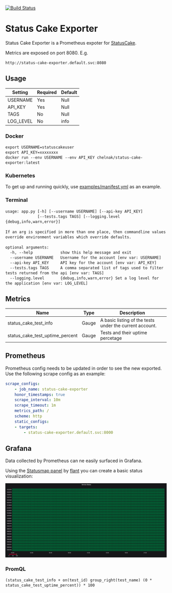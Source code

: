 [![Build Status](https://craigg.visualstudio.com/Pipelines/_apis/build/status/status-cake-exporter?branchName=master)](https://craigg.visualstudio.com/Pipelines/_build/latest?definitionId=19&branchName=master)



# Status Cake Exporter

Status Cake Exporter is a Prometheus expoter for [StatusCake](https://www.statuscake.com/).

Metrics are exposed on port 8080. E.g.

```
http://status-cake-exporter.default.svc:8080
```

## Usage

| Setting  | Required | Default |
|----------|----------|---------|
| USERNAME | Yes      | Null    | 
| API_KEY  | Yes      | Null    |
| TAGS     | No       | Null    |
| LOG_LEVEL| No       | info    | 

### Docker

```
export USERNAME=statuscakeuser
export API_KEY=xxxxxxxx
docker run --env USERNAME --env API_KEY chelnak/status-cake-exporter:latest
```

### Kubernetes

To get up and running quickly, use [examples/manifest.yml](examples/manifest.yml) as an example.

### Terminal

```
usage: app.py [-h] [--username USERNAME] [--api-key API_KEY]
              [--tests.tags TAGS] [--logging.level {debug,info,warn,error}]

If an arg is specified in more than one place, then commandline values
override environment variables which override defaults.

optional arguments:
  -h, --help            show this help message and exit
  --username USERNAME   Username for the account [env var: USERNAME]
  --api-key API_KEY     API key for the account [env var: API_KEY]
  --tests.tags TAGS     A comma separated list of tags used to filter tests returned from the api [env var: TAGS]
  --logging.level       {debug,info,warn,error} Set a log level for the application [env var: LOG_LEVEL]
```                    

## Metrics

| Name| Type | Description |
|-----|------|-------------|
| status_cake_test_info | Gauge |A basic listing of the tests under the current account. |
| status_cake_test_uptime_percent | Gauge | Tests and their uptime percetage |

## Prometheus

Prometheus config needs to be updated in order to see the new exported. Use the following scrape config as an example:

```Yaml
scrape_configs:
    - job_name: status-cake-exporter
    honor_timestamps: true
    scrape_interval: 10m
    scrape_timeout: 1m
    metrics_path: /
    scheme: http
    static_configs:
    - targets:
        - status-cake-exporter.default.svc:8000
```

## Grafana
Data collected by Prometheus can ne easily surfaced in Grafana.

Using the [Statusmap panel](https://grafana.com/grafana/plugins/flant-statusmap-panel) by [flant](https://github.com/flant/grafana-statusmap) you can create a basic status visualization:

![](examples/grafana.png)

### PromQL
```PromQL
(status_cake_test_info + on(test_id) group_right(test_name) (0 * status_cake_test_uptime_percent)) * 100
```